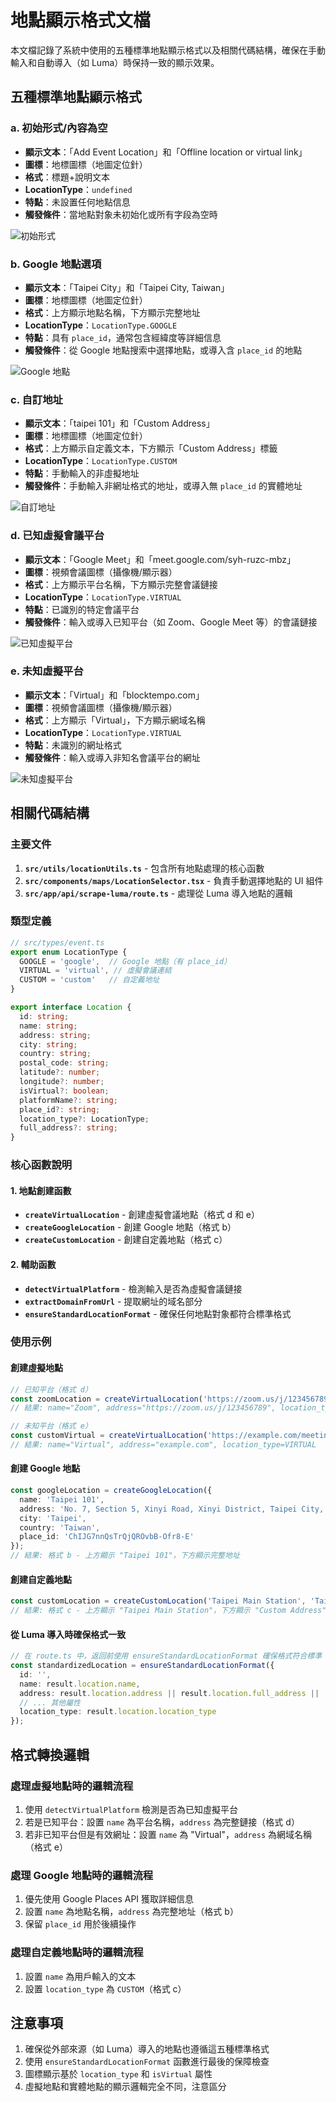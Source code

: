 # 地點顯示格式文檔

本文檔記錄了系統中使用的五種標準地點顯示格式以及相關代碼結構，確保在手動輸入和自動導入（如 Luma）時保持一致的顯示效果。

## 五種標準地點顯示格式

### a. 初始形式/內容為空
- **顯示文本**：「Add Event Location」和「Offline location or virtual link」
- **圖標**：地標圖標（地圖定位針）
- **格式**：標題+說明文本
- **LocationType**：`undefined`
- **特點**：未設置任何地點信息
- **觸發條件**：當地點對象未初始化或所有字段為空時

![初始形式](../assets/location-empty.png)

### b. Google 地點選項
- **顯示文本**：「Taipei City」和「Taipei City, Taiwan」
- **圖標**：地標圖標（地圖定位針）
- **格式**：上方顯示地點名稱，下方顯示完整地址
- **LocationType**：`LocationType.GOOGLE`
- **特點**：具有 `place_id`，通常包含經緯度等詳細信息
- **觸發條件**：從 Google 地點搜索中選擇地點，或導入含 `place_id` 的地點

![Google 地點](../assets/location-google.png)

### c. 自訂地址
- **顯示文本**：「taipei 101」和「Custom Address」
- **圖標**：地標圖標（地圖定位針）
- **格式**：上方顯示自定義文本，下方顯示「Custom Address」標籤
- **LocationType**：`LocationType.CUSTOM`
- **特點**：手動輸入的非虛擬地址
- **觸發條件**：手動輸入非網址格式的地址，或導入無 `place_id` 的實體地址

![自訂地址](../assets/location-custom.png)

### d. 已知虛擬會議平台
- **顯示文本**：「Google Meet」和「meet.google.com/syh-ruzc-mbz」
- **圖標**：視頻會議圖標（攝像機/顯示器）
- **格式**：上方顯示平台名稱，下方顯示完整會議鏈接
- **LocationType**：`LocationType.VIRTUAL`
- **特點**：已識別的特定會議平台
- **觸發條件**：輸入或導入已知平台（如 Zoom、Google Meet 等）的會議鏈接

![已知虛擬平台](../assets/location-virtual-known.png)

### e. 未知虛擬平台
- **顯示文本**：「Virtual」和「blocktempo.com」
- **圖標**：視頻會議圖標（攝像機/顯示器）
- **格式**：上方顯示「Virtual」，下方顯示網域名稱
- **LocationType**：`LocationType.VIRTUAL`
- **特點**：未識別的網址格式
- **觸發條件**：輸入或導入非知名會議平台的網址

![未知虛擬平台](../assets/location-virtual-unknown.png)

## 相關代碼結構

### 主要文件
1. **`src/utils/locationUtils.ts`** - 包含所有地點處理的核心函數
2. **`src/components/maps/LocationSelector.tsx`** - 負責手動選擇地點的 UI 組件
3. **`src/app/api/scrape-luma/route.ts`** - 處理從 Luma 導入地點的邏輯

### 類型定義
```typescript
// src/types/event.ts
export enum LocationType {
  GOOGLE = 'google',  // Google 地點（有 place_id）
  VIRTUAL = 'virtual', // 虛擬會議連結
  CUSTOM = 'custom'   // 自定義地址
}

export interface Location {
  id: string;
  name: string;
  address: string;
  city: string;
  country: string;
  postal_code: string;
  latitude?: number;
  longitude?: number;
  isVirtual?: boolean;
  platformName?: string;
  place_id?: string;
  location_type?: LocationType;
  full_address?: string;
}
```

### 核心函數說明

#### 1. 地點創建函數
- **`createVirtualLocation`** - 創建虛擬會議地點（格式 d 和 e）
- **`createGoogleLocation`** - 創建 Google 地點（格式 b）
- **`createCustomLocation`** - 創建自定義地點（格式 c）

#### 2. 輔助函數
- **`detectVirtualPlatform`** - 檢測輸入是否為虛擬會議鏈接
- **`extractDomainFromUrl`** - 提取網址的域名部分
- **`ensureStandardLocationFormat`** - 確保任何地點對象都符合標準格式

### 使用示例

#### 創建虛擬地點
```typescript
// 已知平台（格式 d）
const zoomLocation = createVirtualLocation('https://zoom.us/j/123456789');
// 結果: name="Zoom", address="https://zoom.us/j/123456789", location_type=VIRTUAL

// 未知平台（格式 e）
const customVirtual = createVirtualLocation('https://example.com/meeting');
// 結果: name="Virtual", address="example.com", location_type=VIRTUAL
```

#### 創建 Google 地點
```typescript
const googleLocation = createGoogleLocation({
  name: 'Taipei 101',
  address: 'No. 7, Section 5, Xinyi Road, Xinyi District, Taipei City, Taiwan 110',
  city: 'Taipei',
  country: 'Taiwan',
  place_id: 'ChIJG7nnQsTrQjQROvbB-Ofr8-E'
});
// 結果: 格式 b - 上方顯示 "Taipei 101"，下方顯示完整地址
```

#### 創建自定義地點
```typescript
const customLocation = createCustomLocation('Taipei Main Station', 'Taipei', 'Taiwan');
// 結果: 格式 c - 上方顯示 "Taipei Main Station"，下方顯示 "Custom Address"
```

#### 從 Luma 導入時確保格式一致
```typescript
// 在 route.ts 中，返回前使用 ensureStandardLocationFormat 確保格式符合標準
const standardizedLocation = ensureStandardLocationFormat({
  id: '',
  name: result.location.name,
  address: result.location.address || result.location.full_address || '',
  // ... 其他屬性
  location_type: result.location.location_type
});
```

## 格式轉換邏輯

### 處理虛擬地點時的邏輯流程
1. 使用 `detectVirtualPlatform` 檢測是否為已知虛擬平台
2. 若是已知平台：設置 `name` 為平台名稱，`address` 為完整鏈接（格式 d）
3. 若非已知平台但是有效網址：設置 `name` 為 "Virtual"，`address` 為網域名稱（格式 e）

### 處理 Google 地點時的邏輯流程
1. 優先使用 Google Places API 獲取詳細信息
2. 設置 `name` 為地點名稱，`address` 為完整地址（格式 b）
3. 保留 `place_id` 用於後續操作

### 處理自定義地點時的邏輯流程
1. 設置 `name` 為用戶輸入的文本
2. 設置 `location_type` 為 `CUSTOM`（格式 c）

## 注意事項
1. 確保從外部來源（如 Luma）導入的地點也遵循這五種標準格式
2. 使用 `ensureStandardLocationFormat` 函數進行最後的保障檢查
3. 圖標顯示基於 `location_type` 和 `isVirtual` 屬性
4. 虛擬地點和實體地點的顯示邏輯完全不同，注意區分 